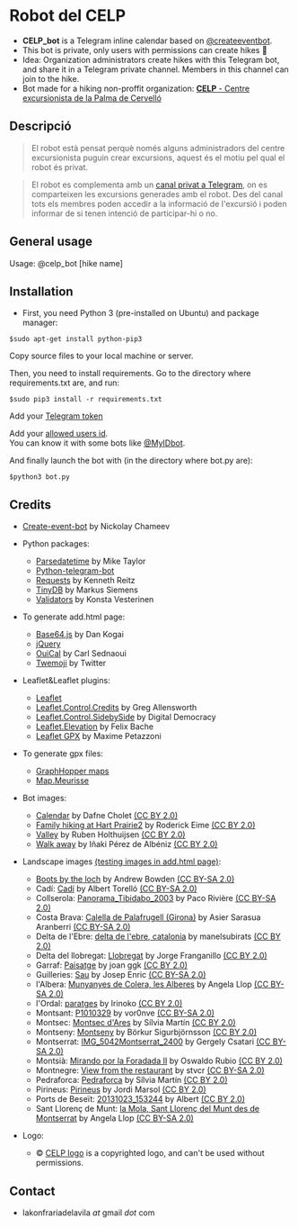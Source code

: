# Robot del CELP

* **CELP_bot** is a Telegram inline calendar based on [@createeventbot](https://telegram.me/createeventbot).
* This bot is private, only users with permissions can create hikes :closed_lock_with_key:
* Idea: Organization administrators create hikes with this Telegram bot, and share it in a Telegram private channel. Members in this channel can join to the hike.
* Bot made for a hiking non-proffit organization: [**CELP** - Centre excursionista de la Palma de Cervelló](http://celapalma.jimdo.com/) 

Descripció
----------

> El robot està pensat perquè només alguns administradors del centre excursionista puguin crear excursions, aquest és el motiu pel qual el robot és privat.

> El robot es complementa amb un [canal privat a Telegram](https://telegram.org/faq_channels), on es comparteixen les excursions generades amb el robot. Des del canal tots els membres poden accedir a la informació de l'excursió i poden informar de si tenen intenció de participar-hi o no.

General usage
-------------

Usage: @celp_bot [hike name]

Installation
------------

* First, you need Python 3 (pre-installed on Ubuntu) and package manager:
```
$sudo apt-get install python-pip3
```

Copy source files to your local machine or server.

Then, you need to install requirements. Go to the directory where requirements.txt are, and run:
```
$sudo pip3 install -r requirements.txt
```

Add your [Telegram token](https://github.com/nilmoreno/create-event-bot/blob/master/bot.py#L31)

Add your [allowed users id](https://github.com/nilmoreno/create-event-bot/blob/master/modules/commands.py#L156). <br/>You can know it with some bots like [@MyIDbot](http://telegram.me/myidbot).

And finally launch the bot with (in the directory where bot.py are):
```
$python3 bot.py
```

Credits
-------

* [Create-event-bot](https://github.com/lukaville/create-event-bot) by Nickolay Chameev

* Python packages:
  * [Parsedatetime](https://github.com/bear/parsedatetime) by Mike Taylor
  * [Python-telegram-bot](https://github.com/python-telegram-bot/python-telegram-bot)
  * [Requests](https://github.com/kennethreitz/requests) by Kenneth Reitz
  * [TinyDB](https://github.com/msiemens/tinydb/) by Markus Siemens
  * [Validators](https://github.com/kvesteri/validators) by Konsta Vesterinen

* To generate add.html page:
  * [Base64.js](https://github.com/dankogai/js-base64) by Dan Kogai
  * [jQuery](https://jquery.com/)
  * [OuiCal](https://github.com/carlsednaoui/add-to-calendar-buttons) by Carl Sednaoui
  * [Twemoji](https://github.com/twitter/twemoji) by Twitter

* Leaflet&Leaflet plugins:
  * [Leaflet](http://leafletjs.com/)
  * [Leaflet.Control.Credits](https://github.com/gregallensworth/L.Control.Credits) by Greg Allensworth
  * [Leaflet.Control.SidebySide](https://github.com/digidem/leaflet-side-by-side) by Digital Democracy
  * [Leaflet.Elevation](https://github.com/MrMufflon/Leaflet.Elevation) by Felix Bache
  * [Leaflet GPX](https://github.com/mpetazzoni/leaflet-gpx) by Maxime Petazzoni

* To generate gpx files:
  * [GraphHopper maps](https://graphhopper.com/maps/)
  * [Map.Meurisse](http://map.meurisse.org/)

* Bot images:
  * [Calendar](https://www.flickr.com/photos/dafnecholet/5374200948/in/photolist-9bUbH3-3xU18-9Tjoap-9Tjo7V-3qMfSb-rUyG8-6hEsk-3qMfY7-76v1pT-5SLjF-5vZnPr-bR4TB-2aNjrB-5jLKHc-7AC132-8QQ8K3-5U7uqn-9akFr6-9gZGC3-5r3sad-5r2wbo-5r2wGm-5r3nKN-5r3uYS-5r3uvA-sY9ob-aYAHs-cT9Bh-fgYtmY-9dQRes-5RHQEm-zBgjg-vj3yV-ymHeT-g8K8bv-7baY6F-aGRbBg-6hByqe-5r3rBf-5qY2DH-5r3tBY-5qY8AB-qm28Qn-5qY9ut-5qY3yF-5qYb28-rL7o8-5r2x8f-5qY85t-5NEAjs) by Dafne Cholet [(CC BY 2.0)](https://creativecommons.org/licenses/by/2.0/)
  * [Family hiking at Hart Prairie2](https://www.flickr.com/photos/rodeime/16422091068/in/photolist-r2avxb-nLgDxt-nmY3nS-pG2Gx4-cnr1Xm-o6NhJ8-47ieyA-cRBwrL-5mrndC-nYcXvg-pT3g6t-hf8xL-c8cmF1-anJkXy-fKraHx-9pAAVF-opY3Lc-fRXYD6-nPjF7i-G4M29N-3ufcsP-ftCVqD-sTqWz-8rad18-nPiUm8-heZ3o-fffrTu-8F18vH-oSa9bV-q1RjWn-ftCWk8-o2No4G-47ieRb-nmzKA5-hMwqt-p4VXad-MjU6h-a4KtL7-a4JNCj-nz3o6E-fMANoz-a4GrWt-a4FCZK-Mk1NL-eCX5B5-b6orYB-MjSzw-3oVbgu-FvV3L-gjU7bD) by Roderick Eime [(CC BY 2.0)](https://creativecommons.org/licenses/by/2.0/)
  * [Valley](https://www.flickr.com/photos/rubenholthuijsen/9389936465/) by Ruben Holthuijsen [(CC BY 2.0)](https://creativecommons.org/licenses/by/2.0/)
  * [Walk away](https://www.flickr.com/photos/atreyusan/5234228397/in/photolist-8YwMKc-bsXEdd-8mJb8E-Bq2if-miFGzH-miF5SQ-miFzs6-miEvaj-9DCAmt-BpX7k-5JV8UB-miEqn3-BpUxe-miGjz6-3F9ho9-miFrh8-BpZMe-miFFWP-BpXnh-82WcMB-miCUQv-BpYju-91mmWZ-bPY8v-miEmey-miHN4U-BpVM3-BpUpx-cfKd3y-Bq1wS-BpZ1Z-miDzgg-4oFQDd-8mF37R-BpWJC-9DFwjw-91prXU-miFQti-BpXha-BpWst-8mEBKZ-miGPSz-miHz83-miFWma-miFyLg-bPY8P-miDTsX-miHXiL-BpVUH-BpUEb) by Iñaki Pérez de Albéniz [(CC BY 2.0)](https://creativecommons.org/licenses/by/2.0/)

* Landscape images [(testing images in add.html page)](http://konfraria.org/calendari_celp/images/test_images/images.html):

  * [Boots by the loch](https://www.flickr.com/photos/bods/6823262185/in/photolist-boX18t-eiqjrF-7Gni8Q-d4k1CC-7SwSoq-ecSfit-ecShfz-cgUitY-eiw4Vs-7u5mpz-oGPmek-aRSa9e-9dNCN4-2QLjZW-aSunSi-efhBsV-7CdRhE-Pd7mK-bDpKy1-q5dTZo-bBg3yQ-ebbDmL-efhzMc-jfNrRJ-bXjcZ4-3R7WMF-w4aj1r-6dWt7a-i7bVg1-hZ5YJt-4fbZju-aceLr8-nPf6yM-4HTbPK-9jEXYC-HUBNb7-rFtqNF-7KTXA-9gYUUs-4HTdvD-cSPab5-62P9zK-9cKkH-gXoqpd-c4sLJb-b8AKUt-9nVGkQ-2Jp4d-PMVZU-7mpksU) by Andrew Bowden [(CC BY-SA 2.0)](https://creativecommons.org/licenses/by-sa/2.0/)
  * Cadí: [Cadí](https://www.flickr.com/photos/utopiaecologica/8649268974/in/photolist-4KTkzL-52zi3r-dNftUb-dNfquS-dN9SKZ-B8MTdc-dN9TBK-dN9VYV-ebiLk9-31eTtX-dzBcVg-8v7WQb-8v5pQk-52b4wx-8m4sgP-dafuit-8v4Zer-8m4s1k-dNftwE-8v8Gb7-Ep5XXX-dN9UVt-dNfriy-8v5FfV-8v5n8M-eWRZZh-eR1Z6w-8v8o9N-8v7U8s-mQwSJR-mHD8gY-bmBXsr-bmBPGr-8v5J46-8v85Ds-8v5jux-8v8r6Q-8v4Vnn-8v7Tiy-8v57Pa-8v5NM8-8v89W3-8v7V4j-bmBDGa-8v5qMc-psjBMY-bmBThX-8v86oQ-8v7XBo-8v7YXd) by Albert Torelló [(CC BY-SA 2.0)](https://creativecommons.org/licenses/by-sa/2.0/)
  * Collserola: [Panorama_Tibidabo_2003](https://www.flickr.com/photos/friviere/1439626732/in/photolist-fqMBHr-3cdsSy-brE5Lu-6sbNXn-6sfZfo-fr2R79-rAkt78-6sbNsx-5GJUWF-6sfW6W-7KkmbA-5GJQZB-4UhNYt-6U1cAZ-6sbQut-dJqt9p-fqMBvi-8bkiak-5GP8xJ-dg4w7T-fqMzxH-fqMBfi-7KgqK6-6sbQKi-6sbPeT-ASUctF-6sfWUb-CkcvrX-9Vsjt2-6sfYeS-6EF6nT-4RM4PJ-6sfVtm-6sbP7p-6sfVB1-nReD9m-gjWs8k-2ESwo2-6sbRC4-8zQNFE-5GP7Sf-76mqTh-5GJRaz-aaVSCR-cw4Kd-fqMAwc-7MWU1W-5DBWiN-6sfVUA-fqMAKF/) by Paco Rivière [(CC BY-SA 2.0)](https://creativecommons.org/licenses/by-sa/2.0/)
  * Costa Brava: [Calella de Palafrugell (Girona)](https://www.flickr.com/photos/asarasua/3865994698/in/photolist-9TjeFk-8usmpD-8xMGLz-8xQJC3-8v5Xa1-8xMGia-8xQ9E5-6TCex1-8usmQr-8xMGUM-8uskcv-8uvq2o-8uskBM-e7ZWWY-8xQHF1-8xM8J6-8xQ9oU-8uskVv-6TyeWr-8xQac7-o1jMLT-cGxT8h-ixxEEY-rERmgt-imdWtK-8xM7Sn-bSmbSt-8xQ873-nxUyhG-dNrcsF-e7ZWXb-viFSjy-bDru85-dNZCCT-sEETy7-sX3TGN-8xQHby-8xQ9gd-CUmdc1-8xQJRU-B4x3ms-sXgmSP-e7Uh6D-e7ZWXh-e7Uh5g-s1s5pV-bF53su-ok37CL-CvXxUF-ok37yC) by Asier Sarasua Aranberri [(CC BY-SA 2.0)](https://creativecommons.org/licenses/by-sa/2.0/)
  * Delta de l'Ebre: [delta de l'ebre, catalonia](https://www.flickr.com/photos/49642992@N05/4557521613/in/photolist-bVhbY4-c44iE1-c1zavs-c8nZ4h-3eMcSg-ca2PDd-3G6hQA-c6Qdb1-6xXaiD-bZAoUW-4eRNS1-c69YKb-bV13DP-c5Hw3m-c34wN9-aBZ8ei-7WMJzu-bXMfkL-7WJuoR-qHGEJo-7WJuHv-c7KGjw-o4nwRK-7WJvbM-7WMH4W) by manelsubirats [(CC BY 2.0)](https://creativecommons.org/licenses/by/2.0/)
  * Delta del llobregat: [Llobregat](https://www.flickr.com/photos/franganillo/5811733901/in/photolist-dmct8U-bryUge-6K32dH-mLj1YZ-9RyE1D-5N3mCi-69fVWg-aTaYWr-9Qaz9M-8wTPxP-a178Ch-6GP4gY-9fochu-7xGaAn-98oANL-eJe3A2-7gNaQi-5mHzSC-8e77xW-8EK2hF-982Zu8-8rTXjA-8xcSnY-92MM4f-9iTmnv-5Ns9pk-ig8pDD-6VvZbn-aQ7Xh8-agsBHw-ig8MCQ-8NGJ6C-6t8RL9-4HUmiC-9mdmqe-9mgrgA-9mdmnn-5VkWkh-9mdmep-brWqQY-9mdmat-eWHXaP-ig8zFb-ig8nKQ-9mdmiP-ig8p5U-5UHTfa-ig8KDj-cPvqpS-6DRZYg) by Jorge Franganillo [(CC BY 2.0)](https://creativecommons.org/licenses/by/2.0/)
  * Garraf: [Paisatge](https://www.flickr.com/photos/122/3742328811/in/photolist-6GGpYx-6GGyXc-5LXR7g-5LXRoc-5M339f-5M34Mm-6GGrTB-5LXRgv-6GLshy-5LXQUr-6GGoin-6GGFVi-6GGnsr-5LXS7M-6GGutK-5M33oy-6GGA96-5M33x1-6GLM8b-6GGC2x-5M33dJ-6GLAi9-6GGCWZ-5M33GJ-5M35d3-6GGEWR-5LXQ3K-5M33Sw-5M35Hm-5LXQRP-5M35uw-6GLzoo-eWRTmf-eWRTaf-eWRTxm-LubsV-EEoY-EEp1-9jDiDw-9phF1B-eWEusv-EEoZ-6KhbqS-6Kd8eZ-cpXm-cpYn-9phEFe-9pkLDQ-eWRUEC-6LWLs6) by joan ggk [(CC BY 2.0)](https://creativecommons.org/licenses/by/2.0/)
  * Guilleries: [Sau](https://www.flickr.com/photos/nsrelm/8520353085/in/photolist-dYV38p-dYKEoB-qnhRLt-q5Rp6K-q5Tusa-q5L9ay-qn8Ang-qnfd2b-4KcLZ8-jM2Zf-jM31p-jM35C-jM2XB-dYKGFp-q5Tyei-qn7L2P-qnim1K-q5JAys-pqiBys-q5RUhv-qneEEy-qk1ZGd-4zZkdR-q5JTvJ-q5L5yA-G3RgKd-FaT2Rv) by Josep Enric [(CC BY-SA 2.0)](https://creativecommons.org/licenses/by-sa/2.0/)
  * l'Albera: [Munyanyes de Colera, les Alberes](https://www.flickr.com/photos/angela_llop/17947685259/in/photolist-cTyMcU-dHLNeX-dHLMRt-dHLNKz-dHLPDB-dHLQ7D-dHSe9N-dHSfVw-63CreQ-dHL4un-63DJdd-vpSaJY-7YCHmj-uKr2fC-vGrsfi-dHRxiC-63ybbF-dHL5ST-dHRwVG-dHL7fT-dHL46z-2nnV3-7GhJbg-dHRvLo-tkYzxi) by Angela Llop [(CC BY-SA 2.0)](https://creativecommons.org/licenses/by-sa/2.0/)
  * l'Ordal: [paratges](https://www.flickr.com/photos/irinoko/3045640340/in/photolist-5D8GLm-bqecNn-bqe8PH-bqebbF-5BVgi8-85WeU6-5D8Dgs-zNL358-zMDsVh-zwgfSk-zPFjq4-zwamzA-zwfkVD-zw8BjQ-yRUmcc-zwavxq-yRTMmH-yRJJmy-zNL49x-yRUpsk-yRUbnx-zwa45L-zw9qT7-zwbm53-zwfy5t-zLsD5s-zw9GP5-zMDA6u-zw9wGG-zMDeu9-yRJYxE-zwbSA3-zLsoJJ-zMDMwL-zwgeX4-zw9CgN-zLsUi3-zwbD5A-yRJVdy-zLscnf-zMDVBy-zwbprU-zPF5gc-zLsPvY-zwfr1t-yRUnxZ-zNLFne-zwc783-zwgvUp-zLsy5s) by Irinoko [(CC BY 2.0)](https://creativecommons.org/licenses/by/2.0/)
  * Montsant: [P1010329](https://www.flickr.com/photos/vor0nwe/9475912163/in/photolist-frmwxV-frknRr-fryqoN-frAekm-frAPAY-frkKUr-frzUD7-frAFHJ-4FwwGg-frzLGE-4BHtjH-f1QzsV-frmpqz-gntb3Q-frzFi9-frA31y-frjpTc-frzFWC-fryAuN-mUJPdM-frkJHF-frkCeP-frAQFC-frkzGR-frARsU-frkt6n-frjyvZ-gntrRT-frzWT7-frAK69-frjvvg-gntjr4-gnsWZr-frA2hh-4BMTfN-4BMQ1G-frALZu-frmtZt-frA2wG-frzPWs-frkL4Z-5eyzUt-frmron-frAFQY-frA13C-frjfUM-frkBjz-fryF6j-frzG6q-mULBuG) by vor0nve [(CC BY-SA 2.0)](https://creativecommons.org/licenses/by-sa/2.0/)
  * Montsec: [Montsec d'Ares](https://www.flickr.com/photos/smartinmolina/10252158445/in/photolist-bynZy1-byo1zU-byo1h1-bMhv4R-bynZVA-EhjujD-bMhJGV-72V4KX-72Z9mC-byo5Nb-bynY1b-bynW5y-72VvWe-EoFbdG-byo2fm-731au1-gBWZwv-mmMQWa-s3PFkM-72Vkqg-edLuux-Rvsw-72Z5ms-72WvMB-rRd73-72Vnkn-72YZyC-731pyy-72Zenm-72VQf8-72WpKa-72W9Je-72ZmmJ-72ZCvG-72WgJz-hgB4mp-edS9gE-7315kw-72V6C4-731mzs-k8ekEL-72Wqng-72VqUv-hgtJzT-hZPi75-72ZWHy-72WtQ8-qa8Hxn-mmLM82-72UYh4) by Sílvia Martín [(CC BY 2.0)](https://creativecommons.org/licenses/by/2.0/)
  * Montseny: [Montseny](https://www.flickr.com/photos/borkurdotnet/2561919016/in/photolist-4Uovgw-ehzMg7-bsBmAF-8VVo3i-fnwbeB-4Uof8Q-ehACfA-ehAwRE-fnLiz9-4UiZNK-4UiY4e-9Q2QK2-4UoakW-4UomYU-9gwinL-8nuCyY-d3SEFA-d3SyPs-d3SCQQ-d3SDSW-d3SykL-d3SBy3-d3SCc1-d3Sxej-d3SzYC-4UooM1-4Uj45Z-4UojvN-4UiV1T-FdJJs-9gwgoy-ec3zDf-ecqTMi-5CcH3z-5rAiM6-4utTQx-4uMhTf-4utV3c-4uwGpJ-egc3Pd-7t64Qm-7t63Uq-7t27dg-7t65kL-7t27nD-7t26kF-7t26Mc-7t26sT-wgzvFJ-vmSE9C) by Börkur Sigurbjörnsson [(CC BY 2.0)](https://creativecommons.org/licenses/by/2.0/)
  * Montserrat: [IMG_5042Montserrat_2400](https://www.flickr.com/photos/macskapocs/30637133196/in/photolist-NFijjq-nPyjEt-nPxCMW-nPzdNM-oiC2sd-pqPgRt-o3PiGh-o77Mjh-o6j2cx-BmimZ1-Mz4nDR-oiP9pt-nNn5Zo-o53pa5-f9Ak8y-nNPAe2-nPzdhM-o77NSY-B7NT3h-sQmC2J-oUf7iK-4fcT6s-jaCgTE-hTgtc-acoV5n-4fcPCU-91qgKF-6DphLj-p9ABjq-o7dvkH-cYhJGJ-4f8TRg-eznjB1-qZVhE6-rj9kqM-rAbdb5-6DphZS-BRGHig-o6Wn2g-t7Y87x-aAjCwK-91tmhm-nPHPmG-jaxRVB-vwoTXh-9DzaiB-8K4ws9-hTduE-yzKYt6-csEEu5) by Gergely Csatari [(CC BY-SA 2.0)](https://creativecommons.org/licenses/by-sa/2.0/)
  * Montsià: [Mirando por la Foradada II](https://www.flickr.com/photos/arrozconnori/7102958011/in/photolist-bPEvXi-bPEwRH-zqE8XQ-bPEnei-bAKRi5-np5JpP-e9sg3M-bPEszp-nn2PXQ-buxWvS-nkgNd5-e9sgfk-bPEtPX-bHsJdV-bHsHut-nnjjqc-25628d-9zqeAY-nn2RWu-bAKM9b-br3PwG-c78zQ9-bHsHka-bDXK4H-EN2QS-9zqgEq-EN31o-nkgK5S-bpt8vG-zGbkrJ-9zn9YT-bPEos6-9zqdgJ-bHsK1r-bHsHAV-9zn8WT-bHoWnv-buu9pE-2562kh-bDXJvn-251xoV-9znkdi-nkgJzJ-9zqec3-bPEmAa-bPEpnp-bHsKNt-25647L-bAKG9L-buxWQ9) by Oswaldo Rubio [(CC BY 2.0)](https://creativecommons.org/licenses/by/2.0/)
  * Montnegre: [View from the restaurant](https://www.flickr.com/photos/stvcr/2337680919/in/photolist-4yze6r-4Chn3n-5o1WPV-qKD55R-qKJgd3-qtnYfB-pP2rq4-5QpYtd-bqVcbi-mzEqVk-bqViKg-5QkLvn-5Qq1tm-dn2iMP-bqV6yX-5Qq3os-bqUYGP-qKNvvg-5QkJyP-mzFWuQ-bqVd7X-bqVbug-5Qq1MN-bqVoAp-n2dGex-5QpY21-5QpZgG-bqVee2-5Qq5cG-n2fQi5-5Qq6od-5Qq8j9-bqUVx4-bqVrwT-5QkLbM-5Qq7sh-5QkQcg-bqVhY8-n2fAws-5Qq4hE-5QpXRo-5Qq7CU-5Qq5zS-bqV8LM-5QkPt4-5Qq6YL-5QkRha-bqUSYV-5QkMfZ-4ugy1p) by stvcr [(CC BY-SA 2.0)](https://creativecommons.org/licenses/by-sa/2.0/)
  * Pedraforca: [Pedraforca](https://www.flickr.com/photos/smartinmolina/8482411813/in/photolist-dVyzvx-dVE7JW-boYxE8-7fSwem-56A2WJ-56A2Au-dNfriy-cPvp7U-5XmyZG-56zXjG-56vNMM-56A3A1-56vQV2-JuuKz-aSjpv6-56zWQE-9BMaN-56vLV2-bmBwtP-56vQdB-Ju382-56zWYW-56vS1D-56A1Hh-56vRPa-56A1gf-56A63h-56zYTb-56vVgH-56vPeM-56vSJP-56vMJx-56vNkr-56vQwF-56vM7H-56vRqc-osF9VT-56vPCp-8qJRbr-8apnB2-oH8uJo-56A6bA-7fB5t6-56vPX8-56zXxW-56A4rw-ynEie-oK8vdo-56A221-56vSg6) by Sílvia Martín [(CC BY 2.0)](https://creativecommons.org/licenses/by/2.0/)
  * Pirineus: [Pirineus](https://www.flickr.com/photos/jordimarsol/3280913333/in/photolist-5ZVxeg-a5WtPr-a5Wtbg-dsZ995-aqW4Vj-a5Wxwv-bB19BZ-aqW1Y5-a5ZjPY-aqWgf1-vVVUra-dsZax5-a5ZmNL-dsYNnk-aqWuaj-3Q6X5G-a5ZnuQ-a5WwUc-9MqtH-aqVWN7-dsZ9ZA-4tqnH2-NTJAB-a5ZjK3-5hptwo-aceso4-artK8j-aqWaTm-dsYUTz-aqVqnQ-aqTrSa-aqSZpg-jWybF-5dUjyR-5ZVwsM-ayVQYM-a5ZkS7-6CQ3Cf-aqSSCD-nSCaXH-agSVfM-6FCKWw-ayVS36-ayVLd8-a5Zpzm-a5ZoMU-achai5-aqT31B-a5Wz26-a5Zn29) by Jordi Marsol [(CC BY 2.0)](https://creativecommons.org/licenses/by/2.0/)
  * Ports de Beseït: [20131023_153244](https://www.flickr.com/photos/aka1936/10502178144/in/photolist-h13pEY-gZX83D-h12KLx-gZX7JW-gZZ7Mf-h11Wqj-gZX7iJ-h127s3-gZXC96-h13oUG-h11942-h11nxs-gZWPjd-gZYfG5-h12EY6-gZWG4y-gZYog5-gZYihq-gZXd5W-h11eud-h11eD9-gZZWD7-h11aAF-h11Qs7-gZZvZt-h13G8h-h12rw7-h12dSi-gZWsg1-gZX568-gZXT5h-gZXZC8-h13tMC-h14pPx-h11yAZ-gZYNFh-gZXrHg-h12asw-h13fEx-h12sHc-gZZTE1-h13AMB-h14gwm-gZZnSK-gZY8QG-h131jw-gZZQFL-gZXoJa-gZYp3n-h14jZd) by Albert [(CC BY 2.0)](https://creativecommons.org/licenses/by/2.0/)
  * Sant Llorenç de Munt: [la Mola, Sant Llorenç del Munt des de Montserrat](https://www.flickr.com/photos/angela_llop/16839712748/in/photolist-cbDcg-dowaTK-dowbLa-dowiC3-dowbPn-dowiQU-dowinu-dowdfv-dow8yp-dowgsY-dow8Ce-dowav2-Bmjmf-4cjtGT-dow9na-dowcuK-dowiKd-dowaD4-dowi8s-dow7Cg-dowdiH-dowjTW-dowfmG-dowfiS-dowftQ-dowcga-dowaZH-dowjgd-6DNdNF-dow7gg-dowf9A-dow9u2-dowg4G-dowiYJ-dowb7v-dowh2L-3JhKHR-3Jn4Ah-dowhTQ-dow8Qp-dowcok-6DNfWK-dowgNd-rE4VUY-qbWSMZ-qr5Qm5-qbP56E-pwnvqb-qbVg2e-qbP1Zu) by Angela Llop [(CC BY-SA 2.0)](https://creativecommons.org/licenses/by-sa/2.0/)

* Logo:
  * :copyright: [CELP logo](https://image.jimcdn.com/app/cms/image/transf/none/path/sab30b0734d33b1b6/image/ieb42f422f076b68d/version/1385465900/image.jpg) is a copyrighted logo, and can't be used without permissions.

Contact
-------

* lakonfrariadelavila *at* gmail *dot* com

